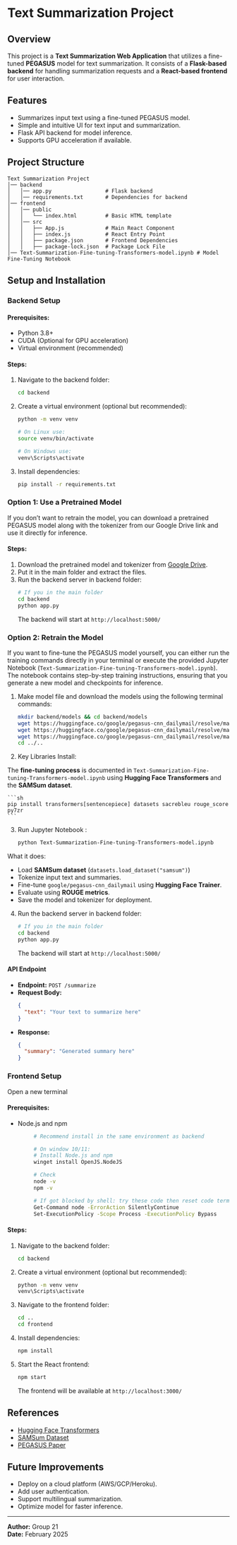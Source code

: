 # Text Summarization Project

## Overview

This project is a **Text Summarization Web Application** that utilizes a fine-tuned **PEGASUS** model for text summarization. It consists of a **Flask-based backend** for handling summarization requests and a **React-based frontend** for user interaction.

## Features

- Summarizes input text using a fine-tuned PEGASUS model.
- Simple and intuitive UI for text input and summarization.
- Flask API backend for model inference.
- Supports GPU acceleration if available.

## Project Structure

```
Text Summarization Project
│── backend
│   │── app.py                 # Flask backend
│   │── requirements.txt       # Dependencies for backend
│── frontend
│   │── public
│   │   └── index.html         # Basic HTML template
│   │── src
│   │   ├── App.js             # Main React Component
│   │   ├── index.js           # React Entry Point
│   │   ├── package.json       # Frontend Dependencies
│   │   ├── package-lock.json  # Package Lock File
│── Text-Summarization-Fine-tuning-Transformers-model.ipynb # Model Fine-Tuning Notebook
```

## Setup and Installation

### Backend Setup

#### Prerequisites:

- Python 3.8+
- CUDA (Optional for GPU acceleration)
- Virtual environment (recommended)

#### Steps:

1. Navigate to the backend folder:
   ```sh
   cd backend
   ```
2. Create a virtual environment (optional but recommended):
   ```sh
   python -m venv venv

   # On Linux use:
   source venv/bin/activate  
   
   # On Windows use: 
   venv\Scripts\activate
   ```
3. Install dependencies:
   ```sh
   pip install -r requirements.txt
   ```


### Option 1: Use a Pretrained Model

If you don’t want to retrain the model, you can download a pretrained PEGASUS model along with the tokenizer from our Google Drive link and use it directly for inference.

#### Steps:

1. Download the pretrained model and tokenizer from [Google Drive](https://drive.google.com/drive/folders/17arjGx9-NPU-AdxjuZGrGkwvYNlzjZcn).
2. Put it in the main folder and extract the files.
3. Run the backend server in backend folder:
   ```sh
   # If you in the main folder
   cd backend 
   python app.py
   ```
   The backend will start at `http://localhost:5000/`



### Option 2: Retrain the Model

If you want to fine-tune the PEGASUS model yourself, you can either run the training commands directly in your terminal or execute the provided Jupyter Notebook (`Text-Summarization-Fine-tuning-Transformers-model.ipynb`). The notebook contains step-by-step training instructions, ensuring that you generate a new model and checkpoints for inference.

1. Make model file and download the models using the following terminal commands:
   ```sh
   mkdir backend/models && cd backend/models
   wget https://huggingface.co/google/pegasus-cnn_dailymail/resolve/main/pytorch_model.bin
   wget https://huggingface.co/google/pegasus-cnn_dailymail/resolve/main/config.json
   wget https://huggingface.co/google/pegasus-cnn_dailymail/resolve/main/spiece.model
   cd ../..
   ```

2. Key Libraries Install:

The **fine-tuning process** is documented in `Text-Summarization-Fine-tuning-Transformers-model.ipynb` using **Hugging Face Transformers** and the **SAMSum dataset**.

    ```sh
    pip install transformers[sentencepiece] datasets sacrebleu rouge_score py7zr
    ```

3. Run Jupyter Notebook :
    ```sh
    python Text-Summarization-Fine-tuning-Transformers-model.ipynb  
    ```

What it does:
- Load **SAMSum dataset** (`datasets.load_dataset("samsum")`)
- Tokenize input text and summaries.
- Fine-tune `google/pegasus-cnn_dailymail` using **Hugging Face Trainer**.
- Evaluate using **ROUGE metrics**.
- Save the model and tokenizer for deployment.

4. Run the backend server in backend folder:
   ```sh
   # If you in the main folder
   cd backend 
   python app.py
   ```
   The backend will start at `http://localhost:5000/`


#### API Endpoint

- **Endpoint:** `POST /summarize`
- **Request Body:**
  ```json
  {
    "text": "Your text to summarize here"
  }
  ```
- **Response:**
  ```json
  {
    "summary": "Generated summary here"
  }
  ```


### Frontend Setup
Open a new terminal

#### Prerequisites:
- Node.js and npm
   ```sh
        # Recommend install in the same environment as backend

        # On window 10/11:
        # Install Node.js and npm
        winget install OpenJS.NodeJS

        # Check
        node -v
        npm -v

        # If got blocked by shell: try these code then reset code terminal if needed
        Get-Command node -ErrorAction SilentlyContinue
        Set-ExecutionPolicy -Scope Process -ExecutionPolicy Bypass
   ```


#### Steps:
1. Navigate to the backend folder:
   ```sh
   cd backend
   ```

2. Create a virtual environment (optional but recommended):
   ```sh
   python -m venv venv
   venv\Scripts\activate
   ```

3. Navigate to the frontend folder:
   ```sh
   cd ..
   cd frontend
   ```
4. Install dependencies:
   ```sh
   npm install
   ```
5. Start the React frontend:
   ```sh
   npm start
   ```
   The frontend will be available at `http://localhost:3000/`



## References

- [Hugging Face Transformers](https://huggingface.co/transformers/)
- [SAMSum Dataset](https://huggingface.co/datasets/samsum)
- [PEGASUS Paper](https://arxiv.org/abs/1912.08777)

## Future Improvements

- Deploy on a cloud platform (AWS/GCP/Heroku).
- Add user authentication.
- Support multilingual summarization.
- Optimize model for faster inference.

---

**Author:** Group 21\
**Date:** February 2025
